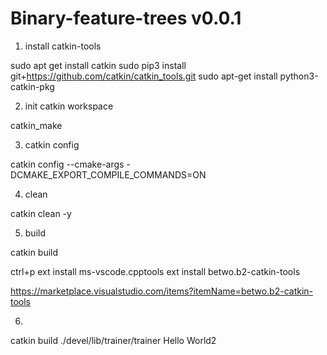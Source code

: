 # Binary-feature-trees v0.0.1



1. install catkin-tools

sudo apt get install catkin
sudo pip3 install git+https://github.com/catkin/catkin_tools.git
sudo apt-get install python3-catkin-pkg

2. init catkin workspace

catkin_make


3. catkin config

catkin config --cmake-args -DCMAKE_EXPORT_COMPILE_COMMANDS=ON

4. clean

catkin clean -y

5. build

catkin build

ctrl+p
ext install ms-vscode.cpptools
ext install betwo.b2-catkin-tools


https://marketplace.visualstudio.com/items?itemName=betwo.b2-catkin-tools


6.

catkin build
./devel/lib/trainer/trainer 
Hello World2